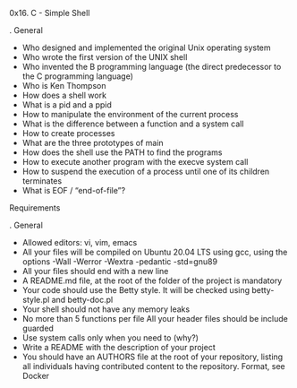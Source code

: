 0x16. C - Simple Shell

. General

- Who designed and implemented the original Unix operating system
- Who wrote the first version of the UNIX shell
- Who invented the B programming language (the direct predecessor to the C programming language)
- Who is Ken Thompson
- How does a shell work
- What is a pid and a ppid
- How to manipulate the environment of the current process
- What is the difference between a function and a system call
- How to create processes
- What are the three prototypes of main
- How does the shell use the PATH to find the programs
- How to execute another program with the execve system call
- How to suspend the execution of a process until one of its children terminates
- What is EOF / “end-of-file”? 

Requirements 

 . General 

- Allowed editors: vi, vim, emacs 
- All your files will be compiled on Ubuntu 20.04 LTS using gcc, using the options -Wall -Werror -Wextra -pedantic -std=gnu89 
- All your files should end with a new line
- A README.md file, at the root of the folder of the project is mandatory 
- Your code should use the Betty style. It will be checked using betty-style.pl and betty-doc.pl 
- Your shell should not have any memory leaks 
- No more than 5 functions per file All your header files should be include guarded 
- Use system calls only when you need to (why?) 
- Write a README with the description of your project 
- You should have an AUTHORS file at the root of your repository, listing all individuals having contributed content to the repository. Format, see Docker
